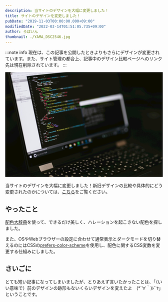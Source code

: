 ```yaml
---
description: 当サイトのデザインを大幅に変更しました！
title: サイトのデザインを変更しました！
pubDate: "2019-11-03T00:00:00.000+09:00"
modifiedDate: "2022-03-14T01:51:05.735+09:00"
author: ろぼいん
thumbnail: ./YAMA_DSC2546.jpg
---
```


:::note info
現在は、この記事を公開したときよりもさらにデザインが変更されています。また、サイト管理の都合上、記事中のデザイン比較ページへのリンク先は現在削除されています。
:::

![パソコンの画面](./YAMA_DSC2546.jpg)

当サイトのデザインを大幅に変更しました！新旧デザインの比較や具体的にどう変更されたのかについては、[こちら](https://robot-inventor.github.io/about_new_design/2019-11-03/)をご覧ください。

## やったこと

[配色大辞典](https://www.colordic.org/h)を使って、できるだけ美しく、ハレーションを起こさない配色を探しました。

また、OSやWebブラウザーの設定に合わせて通常表示とダークモードを切り替えるのにはCSSの[prefers-color-scheme](https://developer.mozilla.org/ja/docs/Web/CSS/@media/prefers-color-scheme)を使用し、配色に関するCSS変数を変更する仕組みにしました。

## さいごに

とても短い記事になってしまいましたが、とりあえず言いたかったことは、「（いい意味で）前のデザインの跡形もないくらいデザインを変えたよ　(*´∀｀)ﾄﾞﾔ」ということです。
